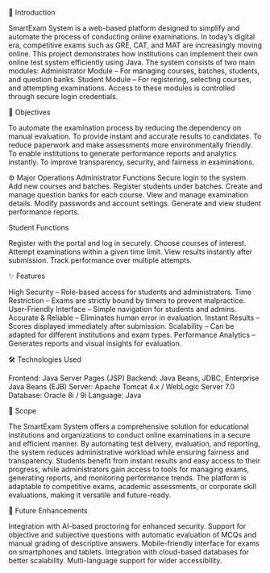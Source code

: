 📖 Introduction

SmartExam System is a web-based platform designed to simplify and automate the process of conducting online examinations. In today’s digital era, competitive exams such as GRE, CAT, and MAT are increasingly moving online. This project demonstrates how institutions can implement their own online test system efficiently using Java.
The system consists of two main modules:
Administrator Module – For managing courses, batches, students, and question banks.
Student Module – For registering, selecting courses, and attempting examinations.
Access to these modules is controlled through secure login credentials.

🎯 Objectives

To automate the examination process by reducing the dependency on manual evaluation.
To provide instant and accurate results to candidates.
To reduce paperwork and make assessments more environmentally friendly.
To enable institutions to generate performance reports and analytics instantly.
To improve transparency, security, and fairness in examinations.

⚙️ Major Operations
Administrator Functions
Secure login to the system.
Add new courses and batches.
Register students under batches.
Create and manage question banks for each course.
View and manage examination details.
Modify passwords and account settings.
Generate and view student performance reports.

Student Functions

Register with the portal and log in securely.
Choose courses of interest.
Attempt examinations within a given time limit.
View results instantly after submission.
Track performance over multiple attempts.

✨ Features

High Security – Role-based access for students and administrators.
Time Restriction – Exams are strictly bound by timers to prevent malpractice.
User-Friendly Interface – Simple navigation for students and admins.
Accurate & Reliable – Eliminates human error in evaluation.
Instant Results – Scores displayed immediately after submission.
Scalability – Can be adapted for different institutions and exam types.
Performance Analytics – Generates reports and visual insights for evaluation.

🛠️ Technologies Used

Frontend: Java Server Pages (JSP)
Backend: Java Beans, JDBC, Enterprise Java Beans (EJB)
Server: Apache Tomcat 4.x / WebLogic Server 7.0
Database: Oracle 8i / 9i
Language: Java

📌 Scope

The SmartExam System offers a comprehensive solution for educational institutions and organizations to conduct online examinations in a secure and efficient manner.
By automating test delivery, evaluation, and reporting, the system reduces administrative workload while ensuring fairness and transparency. Students benefit from instant results and easy access to their progress, while administrators gain access to tools for managing exams, generating reports, and monitoring performance trends.
The platform is adaptable to competitive exams, academic assessments, or corporate skill evaluations, making it versatile and future-ready.

🚀 Future Enhancements

Integration with AI-based proctoring for enhanced security.
Support for objective and subjective questions with automatic evaluation of MCQs and manual grading of descriptive answers.
Mobile-friendly interface for exams on smartphones and tablets.
Integration with cloud-based databases for better scalability.
Multi-language support for wider accessibility.
